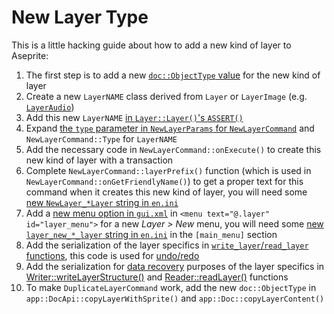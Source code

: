 # New Layer Type

This is a little hacking guide about how to add a new kind of layer to Aseprite:

1. The first step is to add a new [`doc::ObjectType` value](../src/doc/object_type.h)
   for the new kind of layer
1. Create a new `LayerNAME` class derived from `Layer` or `LayerImage` (e.g. [`LayerAudio`](../src/doc/layer_audio.h))
1. Add this new `LayerNAME` [in `Layer::Layer()`'s `ASSERT()`](../src/doc/layer.cpp)
1. Expand [the `type` parameter in `NewLayerParams` for
   `NewLayerCommand`](../src/app/commands/cmd_new_layer.cpp) and
   `NewLayerCommand::Type` for `LayerNAME`
1. Add the necessary code in `NewLayerCommand::onExecute()` to create
   this new kind of layer with a transaction
1. Complete `NewLayerCommand::layerPrefix()` function (which is used
   in `NewLayerCommand::onGetFriendlyName()`) to get a proper text for
   this command when it creates this new kind of layer, you will need
   some [new `NewLayer_*Layer` string in
   `en.ini`](../data/strings/en.ini)
1. Add a [new menu option in `gui.xml`](../data/gui.xml) in `<menu
   text="@.layer" id="layer_menu">` for a new *Layer > New* menu,
   you will need some [new `layer_new_*_layer` string in
   `en.ini`](../data/strings/en.ini) in the `[main_menu]` section
1. Add the serialization of the layer specifics in
   [`write_layer`/`read_layer` functions](../src/doc/layer_io.cpp),
   this code is used for [undo/redo](../src/app/cmd/add_layer.cpp)
1. Add the serialization for [data recovery](https://www.aseprite.org/docs/data-recovery/)
   purposes of the layer specifics in [Writer::writeLayerStructure()](../src/app/crash/write_document.cpp)
   and [Reader::readLayer()](../src/app/crash/read_document.cpp) functions
1. To make `DuplicateLayerCommand` work, add the new `doc::ObjectType`
   in `app::DocApi::copyLayerWithSprite()` and `app::Doc::copyLayerContent()`
